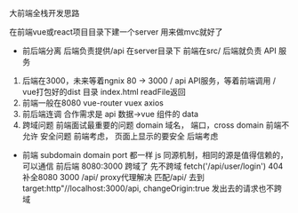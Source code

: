 大前端全栈开发思路 

在前端vue或react项目目录下建一个server  用来做mvc就好了

- 前后端分离 
  后端负责提供/api 在server目录下
  前端在src/
  后端就负责 API 服务

1. 后端在3000，未来等着ngnix 80 -> 3000
  / api API服务，等着前端调用  / vue打包好的dist 目录 index.html readFile返回
2. 前端一般在8080 vue-router vuex axios
3. 前后端连调 合作需求是 api 数据->vue 组件的 data
4. 跨域问题 前端面试最重要的问题 
  domain 域名，
  端口，cross domain
  前端不允许 安全问题
  前端考虑， 页面上显示的要安全
  后端考虑


- 前端
  subdomain domain port 都一样
  js 同源机制，相同的源是值得信赖的，可以通信 
  前后端 8080:3000 跨域了
  先不跨域 fetch('/api/user/login') 404   补全8080
  3000  /api/  proxy代理解决 
  匹配/api/ 去到target:http"//localhost:3000/api,
  changeOrigin:true
  发出去的请求也不跨域